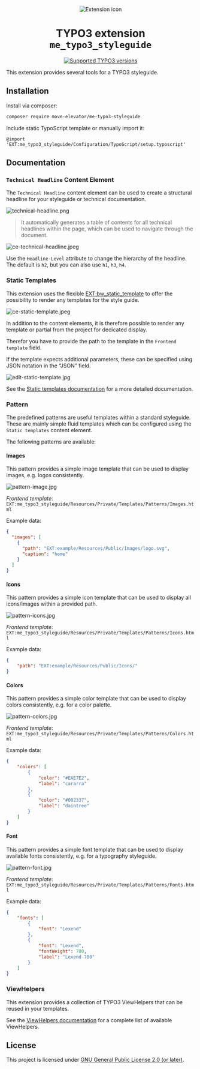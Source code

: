 <div align="center">

![Extension icon](Resources/Public/Icons/Extension.svg)

# TYPO3 extension `me_typo3_styleguide`

[![Supported TYPO3 versions](https://badgen.net/badge/TYPO3/12%20&%2013/orange)]()

</div>

This extension provides several tools for a TYPO3 styleguide.

## Installation

Install via composer:

``` bash
composer require move-elevator/me-typo3-styleguide
```

Include static TypoScript template or manually import it:

```
@import 'EXT:me_typo3_styleguide/Configuration/TypoScript/setup.typoscript'
```

## Documentation

### `Technical Headline` Content Element

The `Technical Headline` content element can be used to create a structural headline for your styleguide or technical documentation.

![technical-headline.png](Documentation/Images/technical-headline.png)

> It automatically generates a table of contents for all technical headlines within the page, which can be used to navigate through the document.

![ce-technical-headline.jpeg](Documentation/Images/ce-technical-headline.jpg)

Use the `Headline-Level` attribute to change the hierarchy of the headline. The default is `h2`, but you can also use `h1`, `h3`, `h4`.

### Static Templates

This extension uses the flexible [EXT:bw_static_template](https://github.com/maikschneider/bw_static_template) to offer the possibility to render any templates for the style guide.

![ce-static-template.jpeg](Documentation/Images/ce-static-template.jpeg)

In addition to the content elements, it is therefore possible to render any template or partial from the project for dedicated display.

Therefor you have to provide the path to the template in the `Frontend template` field.

If the template expects additional parameters, these can be specified using JSON notation in the “JSON” field.

![edit-static-template.jpg](Documentation/Images/edit-static-template.jpg)

See the [Static templates documentation](https://github.com/maikschneider/bw_static_template/blob/main/README.md) for a more detailed documentation.

### Pattern

The predefined patterns are useful templates within a standard styleguide. These are mainly simple fluid templates which can be configured using the `Static templates` content element.

The following patterns are available:

#### Images

This pattern provides a simple image template that can be used to display images, e.g. logos consistently.

![pattern-image.jpg](Documentation/Images/pattern-image.jpg)

*Frontend template*: `EXT:me_typo3_styleguide/Resources/Private/Templates/Patterns/Images.html`

Example data:
```json
{
  "images": [
    {
      "path": "EXT:example/Resources/Public/Images/logo.svg",
      "caption": "home"
    }
  ]
}
```

#### Icons

This pattern provides a simple icon template that can be used to display all icons/images within a provided path.

![pattern-icons.jpg](Documentation/Images/pattern-icons.jpg)

*Frontend template*: `EXT:me_typo3_styleguide/Resources/Private/Templates/Patterns/Icons.html`

Example data:
```json
{
    "path": "EXT:example/Resources/Public/Icons/"
}
```

#### Colors

This pattern provides a simple color template that can be used to display colors consistently, e.g. for a color palette.

![pattern-colors.jpg](Documentation/Images/pattern-colors.jpg)

*Frontend template*: `EXT:me_typo3_styleguide/Resources/Private/Templates/Patterns/Colors.html`

Example data:
```json
{
    "colors": [
        {
            "color": "#EAE7E2",
            "label": "cararra"
        },
        {
            "color": "#002337",
            "label": "daintree"
        }
    ]
}
```

#### Font

This pattern provides a simple font template that can be used to display available fonts consistently, e.g. for a typography styleguide.

![pattern-font.jpg](Documentation/Images/pattern-font.jpg)

*Frontend template*: `EXT:me_typo3_styleguide/Resources/Private/Templates/Patterns/Fonts.html`

Example data:
```json
{
    "fonts": [
        {
            "font": "Lexend"
        },
        {
            "font": "Lexend",
            "fontWeight": 700,
            "label": "Lexend 700"
        }
    ]
}
```

### ViewHelpers

This extension provides a collection of TYPO3 ViewHelpers that can be reused in your templates.

See the [ViewHelpers documentation](./Documentation/ViewHelpers/CLASSES.md) for a complete list of available ViewHelpers.

## License

This project is licensed
under [GNU General Public License 2.0 (or later)](LICENSE.md).
